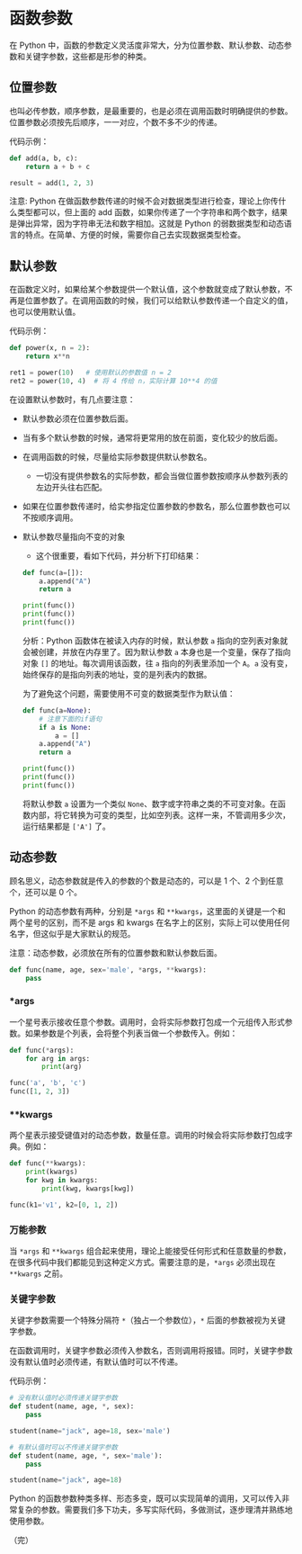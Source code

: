 # 函数参数

在 Python 中，函数的参数定义灵活度非常大，分为位置参数、默认参数、动态参数和关键字参数，这些都是形参的种类。

## 位置参数

也叫必传参数，顺序参数，是最重要的，也是必须在调用函数时明确提供的参数。位置参数必须按先后顺序，一一对应，个数不多不少的传递。

代码示例：

```python
def add(a, b, c):
    return a + b + c

result = add(1, 2, 3)
```

注意: Python 在做函数参数传递的时候不会对数据类型进行检查，理论上你传什么类型都可以，但上面的 add 函数，如果你传递了一个字符串和两个数字，结果是弹出异常，因为字符串无法和数字相加。这就是 Python 的弱数据类型和动态语言的特点。在简单、方便的时候，需要你自己去实现数据类型检查。

## 默认参数

在函数定义时，如果给某个参数提供一个默认值，这个参数就变成了默认参数，不再是位置参数了。在调用函数的时候，我们可以给默认参数传递一个自定义的值，也可以使用默认值。

代码示例：

```python
def power(x, n = 2):
    return x**n

ret1 = power(10)   # 使用默认的参数值 n = 2
ret2 = power(10, 4)  # 将 4 传给 n，实际计算 10**4 的值
```

在设置默认参数时，有几点要注意：

* 默认参数必须在位置参数后面。
* 当有多个默认参数的时候，通常将更常用的放在前面，变化较少的放后面。
* 在调用函数的时候，尽量给实际参数提供默认参数名。
  * 一切没有提供参数名的实际参数，都会当做位置参数按顺序从参数列表的左边开头往右匹配。
* 如果在位置参数传递时，给实参指定位置参数的参数名，那么位置参数也可以不按顺序调用。
* 默认参数尽量指向不变的对象
  * 这个很重要，看如下代码，并分析下打印结果：
  ```python
  def func(a=[]):
      a.append("A")
      return a
  
  print(func())
  print(func())
  print(func())
  ```
  分析：Python 函数体在被读入内存的时候，默认参数 `a` 指向的空列表对象就会被创建，并放在内存里了。因为默认参数 `a` 本身也是一个变量，保存了指向对象 `[]` 的地址。每次调用该函数，往 `a` 指向的列表里添加一个 `A`。`a` 没有变，始终保存的是指向列表的地址，变的是列表内的数据。
  
  为了避免这个问题，需要使用不可变的数据类型作为默认值：
  ```python
  def func(a=None):
      # 注意下面的if语句
      if a is None:
          a = []
      a.append("A")
      return a
  
  print(func())
  print(func())
  print(func())
  ```
  将默认参数 `a` 设置为一个类似 `None`、数字或字符串之类的不可变对象。在函数内部，将它转换为可变的类型，比如空列表。这样一来，不管调用多少次，运行结果都是 `['A']` 了。

## 动态参数

顾名思义，动态参数就是传入的参数的个数是动态的，可以是 1 个、2 个到任意个，还可以是 0 个。

Python 的动态参数有两种，分别是 `*args` 和 `**kwargs`，这里面的关键是一个和两个星号的区别，而不是 args 和 kwargs 在名字上的区别，实际上可以使用任何名字，但这似乎是大家默认的规范。

注意：动态参数，必须放在所有的位置参数和默认参数后面。

```python
def func(name, age, sex='male', *args, **kwargs):
    pass
```

### *args

一个星号表示接收任意个参数。调用时，会将实际参数打包成一个元组传入形式参数。如果参数是个列表，会将整个列表当做一个参数传入。例如：

```python
def func(*args):
    for arg in args:
        print(arg)

func('a', 'b', 'c')
func([1, 2, 3])
```

### **kwargs

两个星表示接受键值对的动态参数，数量任意。调用的时候会将实际参数打包成字典。例如：

```python
def func(**kwargs):
    print(kwargs)
    for kwg in kwargs:
        print(kwg, kwargs[kwg])

func(k1='v1', k2=[0, 1, 2])
```

### 万能参数

当 `*args` 和 `**kwargs` 组合起来使用，理论上能接受任何形式和任意数量的参数，在很多代码中我们都能见到这种定义方式。需要注意的是，`*args` 必须出现在 `**kwargs` 之前。

### 关键字参数

关键字参数需要一个特殊分隔符 `*`（独占一个参数位），`*` 后面的参数被视为关键字参数。

在函数调用时，关键字参数必须传入参数名，否则调用将报错。同时，关键字参数没有默认值时必须传递，有默认值时可以不传递。

代码示例：

```python
# 没有默认值时必须传递关键字参数
def student(name, age, *, sex):
    pass

student(name="jack", age=18, sex='male')

# 有默认值时可以不传递关键字参数
def student(name, age, *, sex='male'):
    pass

student(name="jack", age=18)
```

Python 的函数参数种类多样、形态多变，既可以实现简单的调用，又可以传入非常复杂的参数。需要我们多下功夫，多写实际代码，多做测试，逐步理清并熟练地使用参数。

（完）
